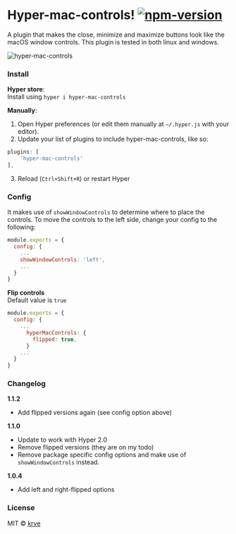 # Hyper-mac-controls! [![npm-version][npm-badge]][npm-link]

A plugin that makes the close, minimize and maximize buttons look like the macOS window controls. This plugin is tested in both linux and windows.

![hyper-mac-controls][screenshot]

### Install

**Hyper store**:  
Install using `hyper i hyper-mac-controls`

**Manually**:  
1. Open Hyper preferences (or edit them manually at `~/.hyper.js`  with your editor).
2. Update your list of plugins to include hyper-mac-controls, like so:
```javascript
plugins: [
	'hyper-mac-controls'
],
```
3. Reload (`Ctrl+Shift+R`) or restart Hyper

### Config

It makes use of `showWindowControls` to determine where to place the controls. To move the controls to the left side, change your config to the following:
```javascript
module.exports = {
  config: {
    ...
    showWindowControls: 'left',
    ...
  }
}
```

**Flip controls**  
Default value is `true`

```javascript
module.exports = {
  config: {
    ...
      hyperMacControls: {
        flipped: true,
      }
    ...
  }
}
```

### Changelog
**1.1.2**
- Add flipped versions again (see config option above)

**1.1.0**
- Update to work with Hyper 2.0
- Remove flipped versions (they are on my todo)
- Remove package specific config options and make use of `showWindowControls` instead.

**1.0.4**
- Add left and right-flipped options

### License

MIT © [krve][author]

[screenshot]: https://cloud.githubusercontent.com/assets/5139119/21655977/766986e0-d2bc-11e6-8182-fd48c55c4416.png
[npm-badge]:  https://img.shields.io/npm/v/hyper-mac-controls.svg?style=flat-square
[npm-link]:   https://www.npmjs.com/package/hyper-mac-controls
[author]:     https://github.com/krve
